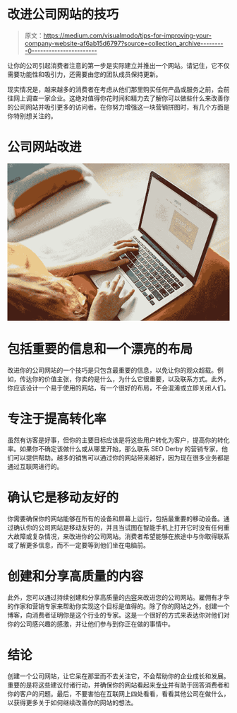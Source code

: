 # 改进公司网站的技巧

> 原文：<https://medium.com/visualmodo/tips-for-improving-your-company-website-af6ab15d6797?source=collection_archive---------0----------------------->

让你的公司引起消费者注意的第一步是实际建立并推出一个网站。请记住，它不仅需要功能性和吸引力，还需要由您的团队成员保持更新。

现实情况是，越来越多的消费者在考虑从他们那里购买任何产品或服务之前，会前往网上调查一家企业。这绝对值得你花时间和精力去了解你可以做些什么来改善你的公司网站并吸引更多的访问者。在你努力增强这一块营销拼图时，有几个方面是你特别想关注的。

# 公司网站改进

![](img/81c97064fe0e65b27eec03d9ec0fd7dd.png)

# 包括重要的信息和一个漂亮的布局

改进你的公司网站的一个技巧是只包含最重要的信息，以免让你的观众超载。例如，传达你的价值主张，你卖的是什么，为什么它很重要，以及联系方式。此外，你应该设计一个易于使用的网站，有一个很好的布局，不会混淆或立即关闭人们。

# 专注于提高转化率

虽然有访客是好事，但你的主要目标应该是将这些用户转化为客户，提高你的转化率。如果你不确定该做什么或从哪里开始，那么联系 SEO Derby 的营销专家，他们可以提供帮助。越多的销售可以通过你的网站带来越好，因为现在很多业务都是通过互联网进行的。

# 确认它是移动友好的

你需要确保你的网站能够在所有的设备和屏幕上运行，包括最重要的移动设备。通过确认你的公司网站是移动友好的，并且当试图在智能手机上打开它时没有任何重大故障或复杂情况，来改进你的公司网站。消费者希望能够在旅途中与你取得联系或了解更多信息，而不一定要等到他们坐在电脑前。

# 创建和分享高质量的内容

此外，您可以通过持续创建和分享高质量的[内容](https://awards.visualmodo.com/)来改进您的公司网站。雇佣有才华的作家和营销专家来帮助你实现这个目标是值得的。除了你的网站之外，创建一个博客，向消费者证明你是这个行业的专家。这是一个很好的方式来表达你对他们对你的公司感兴趣的感激，并让他们参与到你正在做的事情中。

# 结论

创建一个公司网站，让它呆在那里而不去关注它，不会帮助你的企业成长和发展。重要的是将这些建议付诸行动，并确保你的网站看起来[专业](https://visualmodo.com/)并有助于回答消费者和你的客户的问题。最后，不要害怕在互联网上四处看看，看看其他公司在做什么，以获得更多关于如何继续改善你的网站的想法。